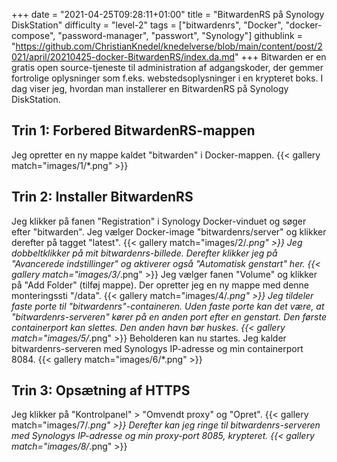 +++
date = "2021-04-25T09:28:11+01:00"
title = "BitwardenRS på Synology DiskStation"
difficulty = "level-2"
tags = ["bitwardenrs", "Docker", "docker-compose", "password-manager", "passwort", "Synology"]
githublink = "https://github.com/ChristianKnedel/knedelverse/blob/main/content/post/2021/april/20210425-docker-BitwardenRS/index.da.md"
+++
Bitwarden er en gratis open source-tjeneste til administration af adgangskoder, der gemmer fortrolige oplysninger som f.eks. webstedsoplysninger i en krypteret boks. I dag viser jeg, hvordan man installerer en BitwardenRS på Synology DiskStation.
## Trin 1: Forbered BitwardenRS-mappen
Jeg opretter en ny mappe kaldet "bitwarden" i Docker-mappen.
{{< gallery match="images/1/*.png" >}}

## Trin 2: Installer BitwardenRS
Jeg klikker på fanen "Registration" i Synology Docker-vinduet og søger efter "bitwarden". Jeg vælger Docker-image "bitwardenrs/server" og klikker derefter på tagget "latest".
{{< gallery match="images/2/*.png" >}}
Jeg dobbeltklikker på mit bitwardenrs-billede. Derefter klikker jeg på "Avancerede indstillinger" og aktiverer også "Automatisk genstart" her.
{{< gallery match="images/3/*.png" >}}
Jeg vælger fanen "Volume" og klikker på "Add Folder" (tilføj mappe). Der opretter jeg en ny mappe med denne monteringssti "/data".
{{< gallery match="images/4/*.png" >}}
Jeg tildeler faste porte til "bitwardenrs"-containeren. Uden faste porte kan det være, at "bitwardenrs-serveren" kører på en anden port efter en genstart. Den første containerport kan slettes. Den anden havn bør huskes.
{{< gallery match="images/5/*.png" >}}
Beholderen kan nu startes. Jeg kalder bitwardenrs-serveren med Synologys IP-adresse og min containerport 8084.
{{< gallery match="images/6/*.png" >}}

## Trin 3: Opsætning af HTTPS
Jeg klikker på "Kontrolpanel" > "Omvendt proxy" og "Opret".
{{< gallery match="images/7/*.png" >}}
Derefter kan jeg ringe til bitwardenrs-serveren med Synologys IP-adresse og min proxy-port 8085, krypteret.
{{< gallery match="images/8/*.png" >}}